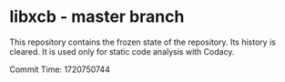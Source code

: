 # libxcb - master branch

This repository contains the frozen state of the repository.
Its history is cleared. It is used only for static code
analysis with Codacy.

Commit Time: 1720750744